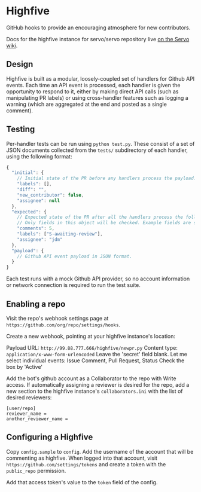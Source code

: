 Highfive
========

GitHub hooks to provide an encouraging atmosphere for new contributors.

Docs for the highfive instance for servo/servo repository live [on the Servo
wiki](https://github.com/servo/servo/wiki/Highfive).

## Design

Highfive is built as a modular, loosely-coupled set of handlers for Github
API events. Each time an API event is processed, each handler is given the
opportunity to respond to it, either by making direct API calls (such as
manipulating PR labels) or using cross-handler features such as logging a
warning (which are aggregated at the end and posted as a single comment).

## Testing

Per-handler tests can be run using `python test.py`. These consist of
a set of JSON documents collected from the `tests/` subdirectory of
each handler, using the following format:

```js
{
  "initial": {
    // Initial state of the PR before any handlers process the payload.
    "labels": [],
    "diff": "",
    "new_contributor": false,
    "assignee": null
  },
  "expected": {
    // Expected state of the PR after all the handlers process the following payload.
    // Only fields in this object will be checked. Example fields are shown below.
    "comments": 5,
    "labels": ["S-awaiting-review"],
    "assignee": "jdm"
  },
  "payload": {
    // Github API event payload in JSON format.
  }
}
```

Each test runs with a mock Github API provider, so no account information
or network connection is required to run the test suite.

## Enabling a repo

Visit the repo's webhook settings page at
`https://github.com/org/repo/settings/hooks`.

Create a new webhook, pointing at your highfive instance's location:

Payload URL: `http://99.88.777.666/highfive/newpr.py`
Content type: `application/x-www-form-urlencoded`
Leave the 'secret' field blank.
Let me select individual events: Issue Comment, Pull Request, Status
Check the box by 'Active'

Add the bot's github account as a Collaborator to the repo with Write access.
If automatically assigning a reviewer is desired for the repo, add a new section
to the highfive instance's `collaborators.ini` with the list of desired reviewers:

```
[user/repo]
reviewer_name =
another_reviewer_name =
```

## Configuring a Highfive

Copy `config.sample` to `config`. Add the username of the account that will be
commenting as highfive. When logged into that account, visit
`https://github.com/settings/tokens` and create a token with the `public_repo`
permission.

Add that access token's value to the `token` field of the config.
